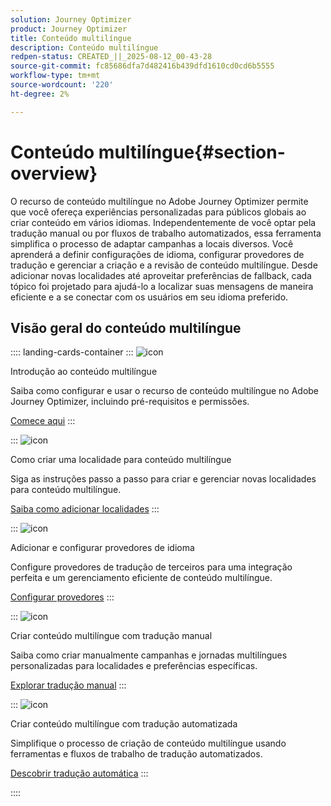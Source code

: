 ```yaml
---
solution: Journey Optimizer
product: Journey Optimizer
title: Conteúdo multilíngue
description: Conteúdo multilíngue
redpen-status: CREATED_||_2025-08-12_00-43-28
source-git-commit: fc85686dfa7d482416b439dfd1610cd0cd6b5555
workflow-type: tm+mt
source-wordcount: '220'
ht-degree: 2%

---
```



# Conteúdo multilíngue{#section-overview}

O recurso de conteúdo multilíngue no Adobe Journey Optimizer permite que você ofereça experiências personalizadas para públicos globais ao criar conteúdo em vários idiomas. Independentemente de você optar pela tradução manual ou por fluxos de trabalho automatizados, essa ferramenta simplifica o processo de adaptar campanhas a locais diversos. Você aprenderá a definir configurações de idioma, configurar provedores de tradução e gerenciar a criação e a revisão de conteúdo multilíngue. Desde adicionar novas localidades até aproveitar preferências de fallback, cada tópico foi projetado para ajudá-lo a localizar suas mensagens de maneira eficiente e a se conectar com os usuários em seu idioma preferido.

## Visão geral do conteúdo multilíngue

:::: landing-cards-container
:::
![icon](https://cdn.experienceleague.adobe.com/icons/circle-play.svg?lang=pt-BR)

Introdução ao conteúdo multilíngue

Saiba como configurar e usar o recurso de conteúdo multilíngue no Adobe Journey Optimizer, incluindo pré-requisitos e permissões.

[Comece aqui](../using/content-management/multilingual-gs.md)
:::

:::
![icon](https://cdn.experienceleague.adobe.com/icons/list-check.svg?lang=pt-BR)

Como criar uma localidade para conteúdo multilíngue

Siga as instruções passo a passo para criar e gerenciar novas localidades para conteúdo multilíngue.

[Saiba como adicionar localidades](../using/content-management/multilingual-locale.md)
:::

:::
![icon](https://cdn.experienceleague.adobe.com/icons/gear.svg?lang=pt-BR)

Adicionar e configurar provedores de idioma

Configure provedores de tradução de terceiros para uma integração perfeita e um gerenciamento eficiente de conteúdo multilíngue.

[Configurar provedores](../using/content-management/multilingual-provider.md)
:::

:::
![icon](https://cdn.experienceleague.adobe.com/icons/bullseye.svg?lang=pt-BR)

Criar conteúdo multilíngue com tradução manual

Saiba como criar manualmente campanhas e jornadas multilíngues personalizadas para localidades e preferências específicas.

[Explorar tradução manual](../using/content-management/multilingual-manual.md)
:::

:::
![icon](https://cdn.experienceleague.adobe.com/icons/puzzle-piece.svg?lang=pt-BR)

Criar conteúdo multilíngue com tradução automatizada

Simplifique o processo de criação de conteúdo multilíngue usando ferramentas e fluxos de trabalho de tradução automatizados.

[Descobrir tradução automática](../using/content-management/multilingual-automated.md)
:::

::::
